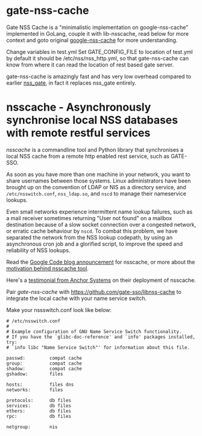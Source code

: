 # gate-nss-cache
Gate NSS Cache is a "minimalistic implementation on google-nss-cache" implemented in GoLang, couple it with lib-nsscache, read below for more context and goto original [google-nss-cache](https://github.com/google/nsscache) for more understanding.

Change variables in test.yml
Set GATE_CONFIG_FILE to location of test.yml by default it should be /etc/nss/nss_http.yml, so that gate-nss-cache can know from where it can read the location of rest based gate server. 

gate-nss-cache is amazingly fast and has very low overhead compared to earlier [nss_gate](https://github.com/gate-sso/nss_gate), in fact it replaces nss_gate entirely. 


nsscache - Asynchronously synchronise local NSS databases with remote restful services
========================================================================================


*nsscache* is a commandline tool and Python library that synchronises a local NSS cache from a remote http enabled rest service, such as GATE-SSO.

As soon as you have more than one machine in your network, you want to share usernames between those systems. Linux administrators have been brought up on the convention of LDAP or NIS as a directory service, and `/etc/nsswitch.conf`, `nss_ldap.so`, and `nscd` to manage their nameservice lookups.

Even small networks experience intermittent name lookup failures, such as a mail receiver sometimes returning "User not found" on a mailbox destination because of a slow socket connection over a congested network, or erratic cache behaviour by `nscd`. To combat this problem, we have separated the network from the NSS lookup codepath, by using an asynchronous cron job and a glorified script, to improve the speed and reliability of NSS lookups.


    
Read the [Google Code blog announcement](http://www.anchor.com.au/blog/2009/02/nsscache-and-ldap-reliability/) for nsscache, or more about the [motivation behind nsscache tool](https://github.com/google/nsscache/wiki/MotivationBehindNssCache).

Here's a [testimonial from Anchor Systems](http://www.anchor.com.au/blog/2009/02/nsscache-and-ldap-reliability/) on their deployment of nsscache.


Pair *gate-nss-cache* with https://github.com/gate-sso/libnss-cache to integrate the local cache with your name service switch.

Make your nssswitch.conf look like below:

```
# /etc/nsswitch.conf
#
# Example configuration of GNU Name Service Switch functionality.
# If you have the `glibc-doc-reference' and `info' packages installed, try:
# `info libc "Name Service Switch"' for information about this file.

passwd:         compat cache
group:          compat cache
shadow:         compat cache
gshadow:        files

hosts:          files dns
networks:       files

protocols:      db files
services:       db files
ethers:         db files
rpc:            db files

netgroup:       nis
```
